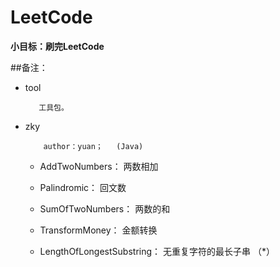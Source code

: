 # LeetCode
**小目标：刷完LeetCode**

##备注：
+ tool

         工具包。
+ zky  

          author：yuan；   (Java) 
         
  + AddTwoNumbers： 两数相加

  + Palindromic： 回文数

  + SumOfTwoNumbers： 两数的和

  + TransformMoney： 金额转换

  + LengthOfLongestSubstring： 无重复字符的最长子串  （*）